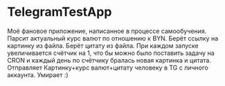 # TelegramTestApp
Моё фановое приложение, написанное в процессе самообучения. 
Парсит актуальный курс валют по отношению к BYN. 
Берёт ссылку на картинку из файла.
Берёт цитату из файла.
При каждом запуске увеличивается счётчик на 1, что бы можно было поставить задачу на CRON и каждый день по счётчику бралась новая картинка и цитата.
Отправляет Картинку+курс валют+цитату человеку в TG с личного аккаунта. Умирает :)
